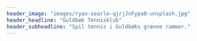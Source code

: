 ```yaml
---
header_image: "images/ryan-searle-qjrjJnFypa0-unsplash.jpg"
header_headline: "Guldbæk Tennisklub"
header_subheadline: "Spil tennis i Guldbæks grønne rammer."
---
```

